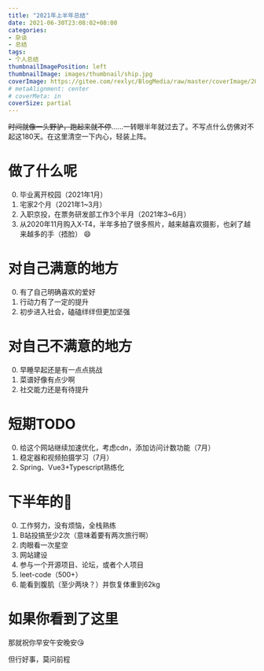 ```yaml
---
title: "2021年上半年总结"
date: 2021-06-30T23:08:02+08:00
categories:
- 杂谈
- 总结
tags:
- 个人总结
thumbnailImagePosition: left
thumbnailImage: images/thumbnail/ship.jpg
coverImage: https://gitee.com/rexlyc/BlogMedia/raw/master/coverImage/2021halfSummary.jpg
# metaAlignment: center
# coverMeta: in
coverSize: partial
---
```

~~时间就像一头野驴，跑起来就不停~~......一转眼半年就过去了。不写点什么仿佛对不起这180天。在这里清空一下内心，轻装上阵。
<!--more-->
# 做了什么呢
0. 毕业离开校园（2021年1月）
1. 宅家2个月（2021年1~3月）
2. 入职京投，在票务研发部工作3个半月（2021年3~6月）
3. 从2020年11月购入X-T4，半年多拍了很多照片，越来越喜欢摄影，也剁了越来越多的手（捂脸） :smile:
# 对自己满意的地方
0. 有了自己明确喜欢的爱好
1. 行动力有了一定的提升
2. 初步进入社会，磕磕绊绊但更加坚强
# 对自己不满意的地方
0. 早睡早起还是有一点点挑战
1. 菜谱好像有点少啊
2. 社交能力还是有待提升
# 短期TODO
0. 给这个网站继续加速优化，考虑cdn，添加访问计数功能（7月）
1. 稳定器和视频拍摄学习（7月）
2. Spring、Vue3+Typescript熟练化
# 下半年的🚩
0. 工作努力，没有烦恼，全栈熟练
1. B站投搞至少2次（意味着要有两次旅行啊）
2. 肉眼看一次星空
3. 网站建设
4. 参与一个开源项目、论坛，或者个人项目
5. leet-code（500+）
6. 能看到腹肌（至少两块？）并恢复体重到62kg
# 如果你看到了这里
那就祝你早安午安晚安:kissing_heart:

但行好事，莫问前程